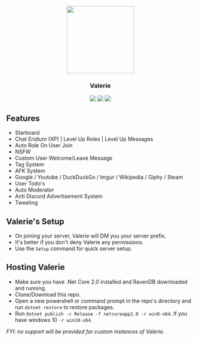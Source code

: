 <p align="center">
    <img src="https://cdn.discordapp.com/avatars/261561347966238721/08fa5f6d00cd7a189f74e638265edc7b.png?size=2048" width="180"/>
    <h3 align="center">Valerie</h3>
    <p align="center">
        <a href="https://discordapp.com/oauth2/authorize?client_id=261561347966238721&scope=bot&permissions=2146958591"><img src="https://img.shields.io/badge/Discord-Invite-7289DA.svg?style=flat-square"></a>
        <a href="https://discord.me/Glitched"><img src="https://img.shields.io/badge/Discord-Support%20Server-7289DA.svg?style=flat-square"></a>   
        <a href="https://www.codefactor.io/repository/github/yucked/valerie" ><img src="https://img.shields.io/badge/Codefactor-A-7289DA.svg?style=flat-square"> </a>
    </p></p>

Features
---
* Starboard
* Chat Eridium (XP) | Level Up Roles | Level Up Messages
* Auto Role On User Join
* NSFW
* Custom User Welcome/Leave Message
* Tag System
* AFK System
* Google / Youtube / DuckDuckGo / Imgur / Wikipedia / Giphy / Steam
* User Todo's
* Auto Moderator
* Anti Discord Advertisement System
* Tweeting

Valerie's Setup
---
- On joining your server, Valerie will DM you your server prefix.
- It's better if you don't deny Valerie any permissions.
- Use the `Setup` command for quick server setup.

Hosting Valerie
---
- Make sure you have .Net Core 2.0 installed and RavenDB downloaded and running.
- Clone/Download this repo.
- Open a new powershell or command prompt in the repo's directory and run `dotnet restore` to restore packages.
- Run `dotnet publish -c Release -f netcoreapp2.0 -r win8-x64`. If you have windows 10 `-r win10-x64`.

*FYI: no support will be provided for custom instances of Valerie.*
